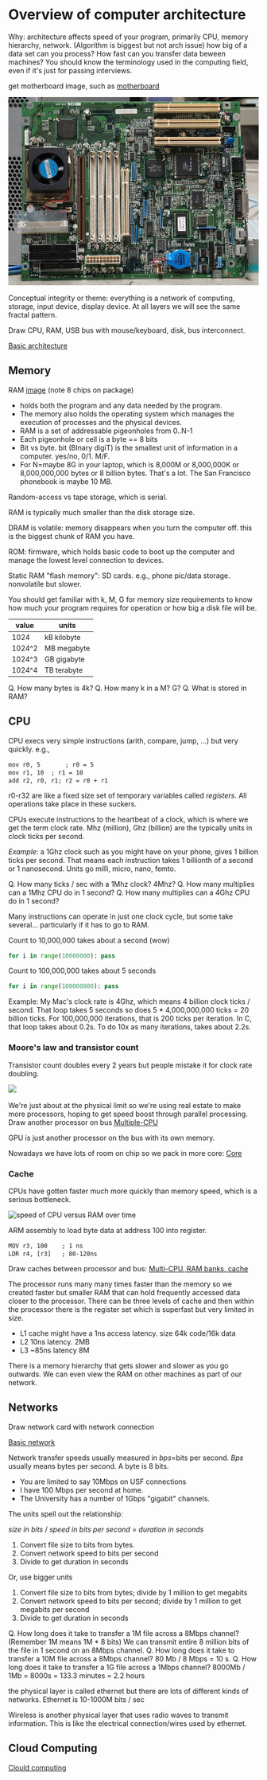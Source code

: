 # Overview of computer architecture

Why: architecture affects speed of your program, primarily CPU, memory hierarchy, network. (Algorithm is biggest but not arch issue) how big of a data set can you process? How fast can you transfer data beween machines? You should know the terminology used in the computing field, even if it's just for passing interviews.

get motherboard image, such as [motherboard](https://pixabay.com/en/technology-computer-motherboard-1396677/)

![](figures/motherboard.jpg)

Conceptual integrity or theme: everything is a network of computing, storage, input device, display device. At all layers we will see the same fractal pattern.

Draw CPU, RAM, USB bus with mouse/keyboard, disk, bus interconnect.

[Basic architecture](figures/arch0.pdf)

## Memory

RAM [image](https://pixabay.com/en/computer-memory-chips-technology-857098/) (note 8 chips on package) 

* holds both the program and any data needed by the program.
* The memory also holds the operating system which manages the execution of processes and the physical devices.
* RAM is a set of addressable pigeonholes from 0..N-1
* Each pigeonhole or cell is a byte == 8 bits
* Bit vs byte. bit (BInary digiT) is the smallest unit of information in a computer. yes/no, 0/1. M/F.
* For N=maybe 8G in your laptop, which is 8,000M or 8,000,000K or 8,000,000,000 bytes or 8 billion bytes. That's a lot. The San Francisco phonebook is maybe 10 MB.

Random-access vs tape storage, which is serial.

RAM is typically much smaller than the disk storage size.

DRAM is volatile: memory disappears when you turn the computer off. this is the biggest chunk of RAM you have.

ROM: firmware, which holds basic code to boot up the computer and manage the lowest level connection to devices.

Static RAM "flash memory": SD cards. e.g., phone pic/data storage.  nonvolatile but slower.

You should get familiar with k, M, G for memory size requirements to know how much your program requires for operation or how big a disk file will be.

|value | units |
|------|-------|
1024	| kB	kilobyte
1024^2	| MB	megabyte
1024^3	| GB	gigabyte
1024^4	| TB	terabyte

Q. How many bytes is 4k?
Q. How many k in a M? G?
Q. What is stored in RAM?

## CPU

CPU execs very simple instructions (arith, compare, jump, ...) but very quickly. e.g.,

```
mov r0, 5		; r0 = 5
mov r1, 10	; r1 = 10
add r2, r0, r1; r2 = r0 + r1
```

r0-r32 are like a fixed size set of temporary variables called *registers*. All operations take place in these suckers.

CPUs execute instructions to the heartbeat of a clock, which is where we get the term clock rate. Mhz (million), Ghz (billion) are the typically units in clock ticks per second.

*Example*: a 1Ghz clock such as you might have on your phone, gives 1 billion ticks per second. That means each instruction takes 1 billionth of a second or 1 nanosecond. Units go milli, micro, nano, femto.

Q. How many ticks / sec with a 1Mhz clock? 4Mhz?
Q. How many multiplies can a 1Mhz CPU do in 1 second?
Q. How many multiplies can a 4Ghz CPU do in 1 second?

Many instructions can operate in just one clock cycle, but some take several... particularly if it has to go to RAM.

Count to 10,000,000 takes about a second (wow)

```python
for i in range(10000000): pass
```

Count to 100,000,000 takes about 5 seconds

```python
for i in range(100000000): pass
```

Example: My Mac's clock rate is 4Ghz, which means 4 billion clock ticks / second. That loop takes 5 seconds so does 5 * 4,000,000,000 ticks = 20 billion ticks. For 100,000,000 iterations, that is 200 ticks per iteration.  In C, that loop takes about 0.2s. To do 10x as many iterations, takes about 2.2s.

### Moore's law and transistor count

Transistor count doubles every 2 years but people mistake it for clock rate doubling.

<img src="https://upload.wikimedia.org/wikipedia/commons/thumb/0/00/Transistor_Count_and_Moore%27s_Law_-_2011.svg/800px-Transistor_Count_and_Moore%27s_Law_-_2011.svg.png" width=500>

We're just about at the physical limit so we're using real estate to make more processors, hoping to get speed boost through parallel processing. Draw another processor on bus [Multiple-CPU](figures/arch1.pdf)

GPU is just another processor on the bus with its own memory.

Nowadays we have lots of room on chip so we pack in more core: [Core](figures/core.pdf)

### Cache

CPUs have gotten faster much more quickly than memory speed, which is a serious bottleneck.

![speed of CPU versus RAM over time](http://www.extremetech.com/wp-content/uploads/2014/08/CPU-DRAM.png)
 
ARM assembly to load byte data at address 100 into register.

```
MOV r3, 100    ; 1 ns
LDR r4, [r3]   ; 80-120ns
```

Draw caches between processor and bus: [Multi-CPU, RAM banks, cache](figures/arch2.pdf)

The processor runs many many times faster than the memory so we created faster but smaller RAM that can hold frequently accessed data closer to the processor. There can be three levels of cache and then within the processor there is the register set which is superfast but very limited in size.

* L1 cache might have a 1ns access latency. size 64k code/16k data
* L2 10ns latency. 2MB
* L3 ~85ns latency 8M

There is a memory hierarchy that gets slower and slower as you go outwards. We can even view the RAM on other machines as part of our network.

## Networks

Draw network card with network connection

[Basic network](figures/network.pdf)

Network transfer speeds usually measured in *bps*=bits per second. *Bps* usually means bytes per second. A byte is 8 bits.

* You are limited to say 10Mbps on USF connections 
* I have 100 Mbps per second at home.
* The University has a number of 1Gbps "gigabit" channels. 

The units spell out the relationship:

*size in bits* / *speed in bits per second* = *duration in seconds*

1. Convert file size to bits from bytes.
2. Convert network speed to bits per second
3. Divide to get duration in seconds

Or, use bigger units

1. Convert file size to bits from bytes; divide by 1 million to get megabits
2. Convert network speed to bits per second; divide by 1 million to get megabits per second
3. Divide to get duration in seconds

Q. How long does it take to transfer a 1M file across a 8Mbps channel? (Remember 1M means 1M * 8 bits) We can transmit entire 8 million bits of the file in 1 second on an 8Mbps channel.
Q. How long does it take to transfer a 10M file across a 8Mbps channel? 80 Mb / 8 Mbps = 10 s.
Q. How long does it take to transfer a 1G file across a 1Mbps channel? 8000Mb / 1Mb = 8000s = 133.3 minutes = 2.2 hours

the physical layer is called ethernet but there are lots of different kinds of networks. Ethernet is 10-1000M bits / sec

Wireless is another physical layer that uses radio waves to transmit information. This is like the electrical connection/wires used by ethernet.

## Cloud Computing

[Clould computing](figures/arch3.pdf)